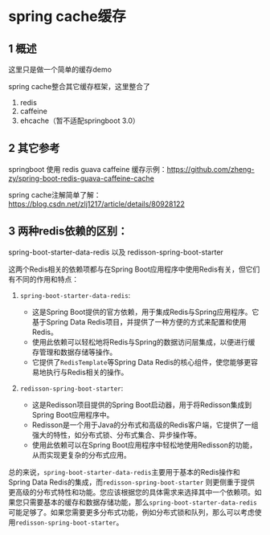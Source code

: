# spring cache缓存

## 1 概述

这里只是做一个简单的缓存demo

spring cache整合其它缓存框架，这里整合了

1. redis
2. caffeine
3. ehcache（暂不适配springboot 3.0）

## 2 其它参考

springboot 使用 redis guava caffeine 缓存示例：https://github.com/zheng-zy/spring-boot-redis-guava-caffeine-cache

spring cache注解简单了解：https://blog.csdn.net/zlj1217/article/details/80928122

## 3 两种redis依赖的区别：

spring-boot-starter-data-redis 以及 redisson-spring-boot-starter

这两个Redis相关的依赖项都与在Spring Boot应用程序中使用Redis有关，但它们有不同的作用和特点：

1. `spring-boot-starter-data-redis`:
    - 这是Spring Boot提供的官方依赖，用于集成Redis与Spring应用程序。它基于Spring Data Redis项目，并提供了一种方便的方式来配置和使用Redis。
    - 使用此依赖可以轻松地将Redis与Spring的数据访问层集成，以便进行缓存管理和数据存储等操作。
    - 它提供了`RedisTemplate`等Spring Data Redis的核心组件，使您能够更容易地执行与Redis相关的操作。

2. `redisson-spring-boot-starter`:
    - 这是Redisson项目提供的Spring Boot启动器，用于将Redisson集成到Spring Boot应用程序中。
    - Redisson是一个用于Java的分布式和高级的Redis客户端，它提供了一组强大的特性，如分布式锁、分布式集合、异步操作等。
    - 使用此依赖可以在Spring Boot应用程序中轻松地使用Redisson的功能，从而实现更复杂的分布式应用。

总的来说，`spring-boot-starter-data-redis`主要用于基本的Redis操作和Spring Data Redis的集成，而`redisson-spring-boot-starter`
则更侧重于提供更高级的分布式特性和功能。您应该根据您的具体需求来选择其中一个依赖项。如果您只需要基本的缓存和数据存储功能，那么`spring-boot-starter-data-redis`
可能足够了。如果您需要更多分布式功能，例如分布式锁和队列，那么可以考虑使用`redisson-spring-boot-starter`。